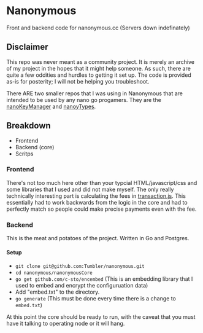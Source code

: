 # Nanonymous
Front and backend code for nanonymous.cc (Servers down indefinately)

## Disclaimer
This repo was never meant as a community project. It is merely an archive of my project in the hopes that it might help someone. As such, there are quite a few oddities and hurdles to getting it set up. The code is provided as-is for posterity; I will not be helping you troubleshoot.

There ARE two smaller repos that I was using in Nanonymous that are intended to be used by any nano go progamers. They are the [nanoKeyManager](https://github.com/Tumbler/nanoKeyManager) and [nanoyTypes](https://github.com/Tumbler/nanoTypes).

## Breakdown
  * Frontend
  * Backend (core)
  * Scritps

### Frontend
There's not too much here other than your typcial HTML/javascript/css and some libraries that I used and did not make myself. The only really technically interesting part is calculating the fees in [transaction.js](https://github.com/Tumbler/nanonymous/blob/main/nanonymousFrontEnd/script/transaction.js). This essentially had to work backwards from the logic in the core and had to perfectly match so people could make precise payments even with the fee.

### Backend
This is the meat and potatoes of the project. Written in Go and Postgres.

#### Setup
  * `git clone git@github.com:Tumbler/nanonymous.git`
  * `cd nanonymous/nanonymousCore`
  * `go get github.com/c-sto/encembed` (This is an embedding library that I used to embed and encrypt the configuruation data)
  * Add "embed.txt" to the directory.
  * `go generate` (This must be done every time there is a change to `embed.txt`)

At this point the core should be ready to run, with the caveat that you must have it talking to operating node or it will hang.
